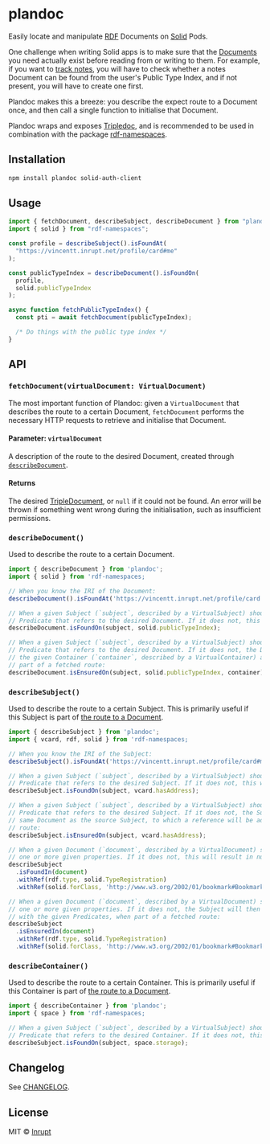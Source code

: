 # plandoc

Easily locate and manipulate [RDF](https://en.wikipedia.org/wiki/Resource_Description_Framework) Documents on [Solid](https://solidproject.org) Pods.

One challenge when writing Solid apps is to make sure that the [Documents](https://solidproject.org/for-developers/apps/first-app/2-understanding-solid) you need actually exist before reading from or writing to them. For example, if you want to [track notes](https://solidproject.org/for-developers/apps/first-app/4-data-model), you will have to check whether a notes Document can be found from the user's Public Type Index, and if not present, you will have to create one first.

Plandoc makes this a breeze: you describe the expect route to a Document once, and then call a single function to initialise that Document.

Plandoc wraps and exposes [Tripledoc](https://vincenttunru.gitlab.io/tripledoc/), and is recommended to be used in combination with the package [rdf-namespaces](https://www.npmjs.com/package/rdf-namespaces).

## Installation

```bash
npm install plandoc solid-auth-client
```

## Usage

```typescript
import { fetchDocument, describeSubject, describeDocument } from "plandoc";
import { solid } from "rdf-namespaces";

const profile = describeSubject().isFoundAt(
  "https://vincentt.inrupt.net/profile/card#me"
);

const publicTypeIndex = describeDocument().isFoundOn(
  profile,
  solid.publicTypeIndex
);

async function fetchPublicTypeIndex() {
  const pti = await fetchDocument(publicTypeIndex);

  /* Do things with the public type index */
}
```

## API

### `fetchDocument(virtualDocument: VirtualDocument)`

The most important function of Plandoc: given a `VirtualDocument` that describes the route to a certain Document, `fetchDocument` performs the necessary HTTP requests to retrieve and initialise that Document.

#### Parameter: `virtualDocument`

A description of the route to the desired Document, created through [`describeDocument`](#describedocument).

#### Returns

The desired [TripleDocument](https://vincenttunru.gitlab.io/tripledoc/docs/api/interfaces/tripledocument.html), or `null` if it could not be found. An error will be thrown if something went wrong during the initialisation, such as insufficient permissions.

### `describeDocument()`

Used to describe the route to a certain Document.

```typescript
import { describeDocument } from 'plandoc';
import { solid } from 'rdf-namespaces;

// When you know the IRI of the Document:
describeDocument().isFoundAt('https://vincentt.inrupt.net/profile/card');

// When a given Subject (`subject`, described by a VirtualSubject) should contain a specific
// Predicate that refers to the desired Document. If it does not, this will result in null:
describeDocument.isFoundOn(subject, solid.publicTypeIndex);

// When a given Subject (`subject`, described by a VirtualSubject) should contain a specific
// Predicate that refers to the desired Document. If it does not, the Document will be created in
// the given Container (`container`, described by a VirtualContainer) and added to that Subject when
// part of a fetched route:
describeDocument.isEnsuredOn(subject, solid.publicTypeIndex, container);
```

### `describeSubject()`

Used to describe the route to a certain Subject. This is primarily useful if this Subject is part of [the route to a Document](#describedocument).

```typescript
import { describeSubject } from 'plandoc';
import { vcard, rdf, solid } from 'rdf-namespaces;

// When you know the IRI of the Subject:
describeSubject().isFoundAt('https://vincentt.inrupt.net/profile/card#me');

// When a given Subject (`subject`, described by a VirtualSubject) should contain a specific
// Predicate that refers to the desired Subject. If it does not, this will result in null:
describeSubject.isFoundOn(subject, vcard.hasAddress);

// When a given Subject (`subject`, described by a VirtualSubject) should contain a specific
// Predicate that refers to the desired Subject. If it does not, the Subject will be created in the
// same Document as the source Subject, to which a reference will be added, when part of a fetched
// route:
describeSubject.isEnsuredOn(subject, vcard.hasAddress);

// When a given Document (`document`, described by a VirtualDocument) should contain a Subject with
// one or more given properties. If it does not, this will result in null:
describeSubject
  .isFoundIn(document)
  .withRef(rdf.type, solid.TypeRegistration)
  .withRef(solid.forClass, 'http://www.w3.org/2002/01/bookmark#Bookmark;);

// When a given Document (`document`, described by a VirtualDocument) should contain a Subject with
// one or more given properties. If it does not, the Subject will then be created in that Document
// with the given Predicates, when part of a fetched route:
describeSubject
  .isEnsuredIn(document)
  .withRef(rdf.type, solid.TypeRegistration)
  .withRef(solid.forClass, 'http://www.w3.org/2002/01/bookmark#Bookmark;);
```

### `describeContainer()`

Used to describe the route to a certain Container. This is primarily useful if this Container is part of [the route to a Document](#describedocument).

```typescript
import { describeContainer } from 'plandoc';
import { space } from 'rdf-namespaces;

// When a given Subject (`subject`, described by a VirtualSubject) should contain a specific
// Predicate that refers to the desired Container. If it does not, this will result in null:
describeSubject.isFoundOn(subject, space.storage);
```

## Changelog

See [CHANGELOG](https://gitlab.com/vincenttunru/plandoc/blob/master/CHANGELOG.md).

## License

MIT © [Inrupt](https://inrupt.com)

